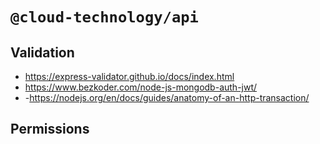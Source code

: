 # `@cloud-technology/api` #

## Validation ##

- https://express-validator.github.io/docs/index.html
- https://www.bezkoder.com/node-js-mongodb-auth-jwt/
- -https://nodejs.org/en/docs/guides/anatomy-of-an-http-transaction/

## Permissions ##




